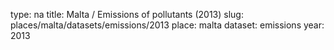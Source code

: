 type: na
title: Malta / Emissions of pollutants (2013)
slug: places/malta/datasets/emissions/2013
place: malta
dataset: emissions
year: 2013
